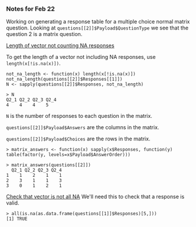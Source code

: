 ### Notes for Feb 22

Working on generating a response table for a multiple choice normal matrix question.
Looking at `questions[[2]]$Payload$QuestionType` we see that the question 2 is a matrix question.


[Length of vector not counting NA responses](https://stat.ethz.ch/pipermail/r-help/2010-September/253897.html)

To get the length of a vector not including NA responses, use `length(x[!is.na(x)])`.

    not_na_length <- function(x) length(x[!is.na(x)])
    not_na_length(questions[[2]]$Responses[[1]])
    N <- sapply(questions[[2]]$Responses, not_na_length)

    > N
    Q2_1 Q2_2 Q2_3 Q2_4
    4    4    4    5

`N` is the number of responses to each question in the matrix.

`questions[[2]]$Payload$Answers` are the columns in the matrix.

`questions[[2]]$Payload$Choices` are the rows in the matrix.

    > matrix_answers <- function(x) sapply(x$Responses, function(y) table(factor(y, levels=x$Payload$AnswerOrder)))

    > matrix_answers(questions[[2]])
      Q2_1 Q2_2 Q2_3 Q2_4
    1    1    2    1    1
    2    3    1    1    3
    3    0    1    2    1

[Check that vector is not all NA](https://stackoverflow.com/questions/9417391/how-to-check-if-entire-vector-has-no-values-other-than-na-or-nan-in-r)
We'll need this to check that a response is valid.
    
    > all(is.na(as.data.frame(questions[[1]]$Responses)[5,]))
    [1] TRUE
